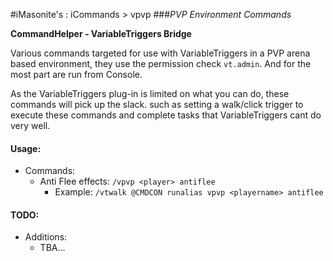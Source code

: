 #iMasonite's : iCommands > vpvp
###*PVP Environment Commands*

<p><strong>CommandHelper - VariableTriggers Bridge</strong></p>
<p>Various commands targeted for use with VariableTriggers 
in a PVP arena based environment, they use the permission check 
<code>vt.admin</code>. And for the most part are run from Console.</p>

<p>As the VariableTriggers 
plug-in is limited on what you can do, these commands will pick up 
the slack. such as setting a walk/click trigger to execute these 
commands and complete tasks that VariableTriggers cant do very well.</p>

####  Usage:
* Commands:
	* Anti Flee effects: ```/vpvp <player> antiflee```
        * Example: ```/vtwalk @CMDCON runalias vpvp <playername> antiflee```
  
####  TODO:
* Additions:
	* TBA...
